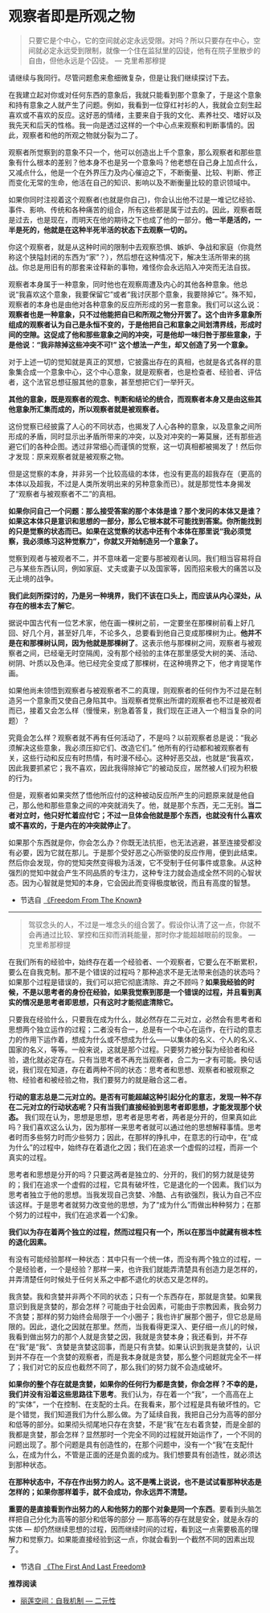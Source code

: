 # 观察者即是所观之物


> 只要它是个中心，它的空间就必定永远受限。对吗？所以只要存在中心，空间就必定永远受到限制，就像一个住在监狱里的囚徒，他有在院子里散步的自由，但他永远是个囚徒。 — 克里希那穆提

请继续与我同行。尽管问题愈来愈细微复杂，但是让我们继续探讨下去。

在我建立起对你或对任何东西的意象后，我就只能看到那个意象了，于是这个意象和持有意象之人就产生了问题。例如，我看到一位穿红衬衫的人，我就会立刻生起喜欢或不喜欢的反应。这好恶的情绪，主要来自于我的文化、素养社交、嗜好以及我先天和后天的性格。我一向是透过这样的一个中心点来观察和判断事情的。因此，观察者和他的所观之物就分裂为二了。

观察者所觉察到的意象不只一个，他可以创造出上千个意象，那么观察者和那些意象有什么根本的差别？他本身不也是另一个意象吗？他老想在自己身上加点什么，又减点什么，他是一个在外界压力及内心催迫之下，不断衡量、比较、判断、修正而变化无常的生命，他活在自己的知识、影响以及不断衡量比较的意识领域中。

如果你同时注视着这个观察者(也就是你自己)，你会认出他不过是一堆记忆经验、事件、影响、传统和各种痛苦的组合，所有这些都是属于过去的。因此，观察者既是过去，也是现在，而明天在他的期待之下也成了他的一部分。**他一半是活的，一半是死的，他就是在这种半死半活的状态下去观察一切的。**

你这个观察者，就是从这种时间的限制中去观察恐惧、嫉妒、争战和家庭（你竟然称这个狭隘封闭的东西为“家”？），然后想在这种情况下，解决生活所带来的挑战。你总是用旧有的那套来诠释新的事物，难怪你会永远陷入冲突而无法自拔。

观察者本身属于一种意象，同时他也在观察周遭及内心的其他各种意象。他总说“我喜欢这个意象，我要保留它”或者“我讨厌那个意象，我要除掉它”。殊不知，观察者的本身也是由他对各种意象的反应所形成的另一套意象。我们可以这么说：**观察者也是一种意象，只不过他能把自已和所观之物分开罢了。这个由许多意象所组成的观察者认为自己是永恒不变的，于是他把自己和意象之间划清界线，形成时间的空隙。这促成了他和那些意象之间的冲突，可是他却一味归咎于那些意象，于是他说：“我非除掉这些冲突不可!” 这个想法一产生，却又创造了另一个意象。**

对于上述一切的觉知就是真正的冥想，它披露出存在的真相，也就是各式各样的意象集合成一个意象中心，这个中心意象，就是观察者，也是检查者、经验者、评估者，这个法官总想征服其他的意象，甚至想把它们一举歼灭。

**其他的意象，既是观察者的观念、判断和结论的统合，而观察者本身又是由这些其他意象所汇集而成的，所以观察者就是被观察者。**

这份觉察已经披露了人心的不同状态，也揭发了人心各种的意象，以及意象之间所形成的矛盾，同时显示出矛盾所带来的冲突，以及对冲突的一筹莫展，还有那些逃避它们的各种企图。透过非常细心而谨慎的觉察，这一切真相都被揭发了！然后你才发现：原来观察者就是被观察之物。

但是这觉察的本身，并非另一个比较高级的本体，也没有更高的超我存在（更高的本体以及超我，不过是人类所发明出来的另种意象而已）。就是那觉性本身揭发了“观察者与被观察者不二”的真相。

**如果你问自己一个问题：那么接受答案的那个本体是谁？那个发问的本体又是谁？如果这本体只是意识和思想的一部分，那么它根本就不可能找到答案。你所能找到的只是觉察的状态而已。如果在这觉察的状态中还有个本体在那里说“我必须觉察，我必须练习这种觉察力”，你就又开始制造另一个意象了。**

觉察到观者与被观者不二，并不意味着一定要与那被观者认同。我们相当容易将自己与某些东西认同，例如家庭、丈夫或妻子以及国家等，因而招来极大的痛苦以及无止境的战争。

**我们此刻所探讨的，乃是另一种境界，我们不该在口头上，而应该从内心深处，从存在的根本去了解它**。

据说中国古代有一位艺术家，他在画一棵树之前，一定要坐在那棵树前看上好几回、好几个月，甚至好几年，不论多久，总要看到他自己变成那棵树为止。**他并不是在和那棵树认同，因为他就是那棵树了**。这表示他与那棵树之间，观察者与被观察者之间，已经毫无时空隔阂，没有那个经验的主体在那里感受大树的美、活动、树阴、叶质以及色泽。他已经完全变成了那棵树，在这种境界之下，他才肯提笔作画。

如果他尚未领悟到观察者与被观察者不二的真理，则观察者的任何作为不过是在制造另一个意象而又使自己身陷其中。当观察者觉察出所谓的观察者也不过是被观者而已，接着又会怎么样（慢慢来，别急着答复，我们现在正进入一个相当复杂的问题）？

究竟会怎么样？观察者就不再有任何活动了，不是吗？以前观察者总是说：“我必须解决这些意象，我必须压抑它们、改造它们。” 他所有的行动都和被观察者有关，这些行动和反应有时热情，有时漫不经心。这种好恶交战，也就是“我喜欢，因此我要抓紧它；我不喜欢，因此我得除掉它”的被动反应，居然被人们视为积极的行为。

但是，观察者如果突然了悟他所应付的这种被动反应所产生的问题原来就是他自己，那么他和那些意象之间的冲突就消失了。他，就是那个东西，无二无别。**当二者对立时，他只好忙着应付它；不过一旦体会他就是那个东西，也就没有什么喜欢或不喜欢的，于是内在的冲突就停止了**。

如果那个东西就是你，你会怎么办？你既无法抗拒，也无法逃避，甚至连接受都没有必要，因为它就在那儿。于是那个受好恶之心所驱使的反应作用，便到此结束。然后你会发现，你的觉知突然变得极为活泼，它不受制于任何事件或意象。从这种强烈的觉知中就会产生不同品质的专注力，这种专注力就会造成全然不同的心智状态。因为心智就是觉知的本身，它会因此而变得极度敏锐，而且有高度的智慧。

- 节选自 [《Freedom From The Known》](https://mindiver.se/freedom-from-the-known/)

---

> 驾驭念头的人，不过是一堆念头的组合罢了。假设你认清了这一点，你就不会再通过比较、掌控和压抑而消耗能量，那时你才能超越眼前的现象。  — 克里希那穆提

在我们所有的经验中，始终存在着一个经验者、一个观察者，它要么在不断累积，要么在自我克制。那不是个错误的过程吗？那种追求不是无法带来创造的状态吗？如果那个过程是错误的，我们可以把它彻底清除、弃之不顾吗？**如果我经验的时候，不是以思考者的身份在经验，如果我觉察到那是一个错误的过程，并且看到真实的情况是思考者即思想，只有这时才能彻底清除它。**

只要我在经验什么，只要我在成为什么，就必然存在二元对立，必然会有思考者和思想两个独立运作的过程；二者没有合一，总是有一个中心在运作，在行动的意志力的作用下运作着，想成为什么或不想成为什么——以集体的名义、个人的名义、国家的名义，等等。一般来说，这就是那个过程。只要努力被分裂为经验者和经验，退化就必定存在。只有当思考者不再充当观察者，合二为一才有可能。换句话说，我们现在知道，存在着两种不同的状态：思考者和思想、观察者和被观察之物、经验者和被经验之物，我们要努力的就是融合这二者。

**行动的意志总是二元对立的。是否有可能超越这种引起分化的意志，发现一种不存在二元对立的行动状态呢？只有当我们直接经验到思考者即思想，才能发现那个状态。** 我们现在认为，思想是思想，思考者是思考者，两者是分开的，但果真如此吗？我们喜欢这么认为，因为那样一来思考者就可以通过他的思想解释事情。思考者时而多些努力时而少些努力；因此，在那样的挣扎中，在意志的行动中，在“成为什么”的过程中，始终存在着退化之因；我们在追求一个虚假的过程，而非一个真实的过程。

思考者和思想是分开的吗？只要这两者是独立的、分开的，我们的努力就是徒劳的；我们在追求一个虚假的过程，它具有破坏性，它是退化的一个因素。我们以为思考者独立于他的思想。当我发现自己贪婪、冷酷、占有欲强烈，我认为自己不应该这样。于是思考者就努力改变他的思想，为了“成为什么”而做出种种努力；在那个努力的过程中，我们在追求着一个幻象。

**我们以为存在着两个独立的过程，然而过程只有一个，所以在那当中就藏有根本性的退化因素。**

有没有可能经验那样一种状态：其中只有一个统一体，而没有两个独立的过程，一个是经验者，一个是经验？那样一来，也许我们就能弄清楚具有创造力是怎样的，并弄清楚任何时候处于任何关系之中都不退化的状态又是怎样的。

我贪婪。我和贪婪并非两个不同的状态；只有一个东西存在，那就是贪婪。如果我意识到我是贪婪的，那会怎样？可能由于社会因素，可能由于宗教因素，我会努力不贪婪；那样的努力始终会局限于一个小圈子；我也许扩展那个圈子，但它总是局限的。因此，退化之因就在那里。然而，当我看得更深入、更仔细一点儿的时候，我看到做出努力的那个人就是贪婪之因，我就是贪婪本身；我还看到，并不存在“我”是“我”、贪婪是贪婪这回事，而是只有贪婪。如果认识到我是贪婪的，认识到并不存在一个贪婪的观察者，而是我本身就是贪婪，那么整个问题就完全不一样了；我们对它的反应也截然不同了，那么我们的努力就不会造成破坏。

**如果你的整个存在就是贪婪，如果你的任何行为都是贪婪，你会怎样？不幸的是，我们并没有沿着这些思路往下思考**。我们认为，存在着一个“我”，一个高高在上的“实体”，一个在控制、在支配的士兵。在我看来，那个过程是具有破坏性的。它是个错觉，我们知道我们为什么那么做。为了延续自我，我把自己分为高等的部分和低等的部分。如果彻头彻尾地只存在贪婪，不是“我”在左右着贪婪，而是全部的我都是贪婪，那会怎样？显然那时一个完全不同的过程就开始运作了，一个不同的问题出现了。那个问题是具有创造性的，在那个问题中，没有一个“我”在支配什么，在成为什么，不管是正面的还是负面的成为。我们想要具有创造性，就必须达到那种状态。

**在那种状态中，不存在作出努力的人。这不是嘴上说说，也不是试试看那种状态是怎样的；如果你那样着手，就不会成功，你永远弄不清楚。**

**重要的是直接看到作出努力的人和他努力的那个对象是同一个东西**。要看到头脑怎样把自己分化为高等的部分和低等的部分 — 那高等的存在就是安全，就是永存的实体 — 却仍然继续思想的过程，因而继续时间的过程，看到这一点需要极高的理解力和觉察力。如果能直接经验到这一点，你就会看到一个截然不同的因素出现了。

- 节选自 [《The First And Last Freedom》](https://selfdefinition.org/krishnamurti/Jiddu_Krishnamurt_The_First_And_Last_Freedom.pdf)

**推荐阅读**

- [丽莲空间：自我机制 — 二元性](https://mp.weixin.qq.com/s/qG9zyIJe36uxN3f7ZlSVHQ)

